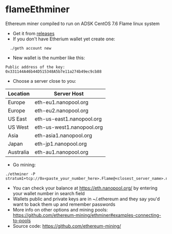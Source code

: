# flameEthminer
Ethereum miner compiled to run on ADSK CentOS 7.6 Flame linux system

* Get it from [releases](https://github.com/talosh/flameEthminer/releases) 
* If you don't have Etherium wallet yet create one:
```
  ./geth account new
```
* New wallet is the number like this:
```
Public address of the key:   0x331144A46b44D515348A5b7e11a274b49ec9cb88
```
* Choose a server close to you:

| Location | Server Host |
| -------- | ----------- |
| Europe | eth-eu1.nanopool.org |
| Europe | eth-eu2.nanopool.org |
| US East | eth-us-east1.nanopool.org |
| US West | eth-us-west1.nanopool.org |
| Asia | eth-asia1.nanopool.org |
| Japan | eth-jp1.nanopool.org |
| Australia | eth-au1.nanopool.org |

* Go mining:
```
./ethminer -P stratum1+tcp://0x<paste_your_number_here>.Flame@<closest_server_name>.nanopool.org:9999
```
* You can check your balance at https://eth.nanopool.org/ by entering your wallet number in search field
* Wallets public and private keys are in ~/.ethereum and they say you'd want to back them up and remember passwords
* More info on other options and mining pools: https://github.com/ethereum-mining/ethminer#examples-connecting-to-pools
* Source code: https://github.com/ethereum-mining/
